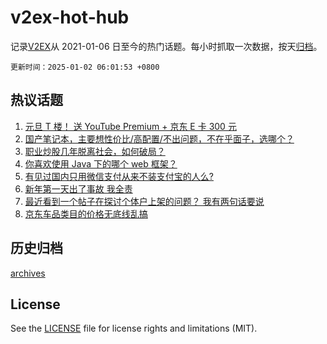 # v2ex-hot-hub

 记录[V2EX](https://www.v2ex.com/)从 2021-01-06 日至今的热门话题。每小时抓取一次数据，按天[归档](archives)。

`更新时间：2025-01-02 06:01:53 +0800`

## 热议话题

1. [元旦 T 楼！ 送 YouTube Premium + 京东 E 卡 300 元](https://www.v2ex.com/t/1101831)
1. [国产笔记本，主要想性价比/高配置/不出问题，不在乎面子，选哪个？](https://www.v2ex.com/t/1101747)
1. [职业炒股几年脱离社会，如何破局？](https://www.v2ex.com/t/1101802)
1. [你喜欢使用 Java 下的哪个 web 框架？](https://www.v2ex.com/t/1101726)
1. [有见过国内只用微信支付从来不装支付宝的人么?](https://www.v2ex.com/t/1101711)
1. [新年第一天出了事故 我全责](https://www.v2ex.com/t/1101811)
1. [最近看到一个帖子在探讨个体户上架的问题？ 我有两句话要说](https://www.v2ex.com/t/1101786)
1. [京东车品类目的价格无底线乱搞](https://www.v2ex.com/t/1101740)

## 历史归档

[archives](archives)

## License

See the [LICENSE](LICENSE) file for license rights and limitations (MIT).
